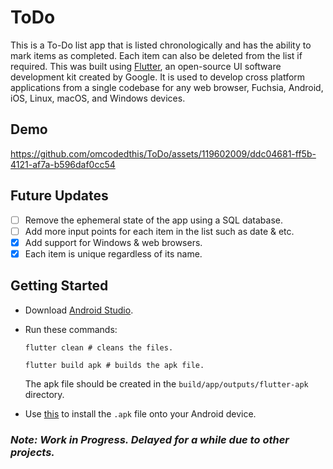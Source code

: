 # ToDo
This is a To-Do list app that is listed chronologically and has the ability to mark items as completed. Each item can also be deleted from the list if required. This was built using [Flutter](https://flutter.dev/), an open-source UI software development kit created by Google. It is used to develop cross platform applications from a single codebase for any web browser, Fuchsia, Android, iOS, Linux, macOS, and Windows devices.

## Demo
https://github.com/omcodedthis/ToDo/assets/119602009/ddc04681-ff5b-4121-af7a-b596daf0cc54

## Future Updates
- [ ] Remove the ephemeral state of the app using a SQL database.
- [ ] Add more input points for each item in the list such as date & etc.
- [X] Add support for Windows & web browsers.
- [X] Each item is unique regardless of its name.

## Getting Started
- Download [Android Studio](https://developer.android.com/studio).
- Run these commands:
  
  ```
  flutter clean # cleans the files.
  ```
  ```
  flutter build apk # builds the apk file.
  ```
  The apk file should be created in the `build/app/outputs/flutter-apk` directory.
- Use [this](https://stackoverflow.com/questions/9718104/how-to-install-apk-from-pc) to install the `.apk` file onto your Android device.

###  _Note: Work in Progress. Delayed for a while due to other projects._
